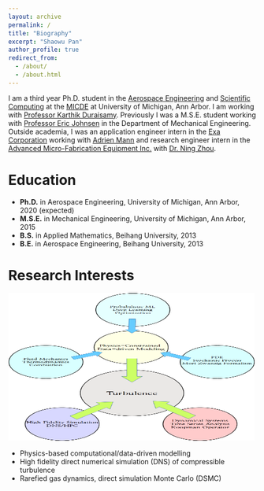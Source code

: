 ```yaml
---
layout: archive
permalink: /
title: "Biography"
excerpt: "Shaowu Pan"
author_profile: true
redirect_from: 
  - /about/
  - /about.html
---
```


I am a third year Ph.D. student in the [Aerospace Engineering](https://aero.engin.umich.edu/) and [Scientific Computing](https://micde.umich.edu/ph-d-in-scientific-computing/) at the [MICDE](https://micde.umich.edu/) at University of Michigan, Ann Arbor. I am working with [Professor Karthik Duraisamy](https://aero.engin.umich.edu/people/karthik-duraisamy/). Previously I was a M.S.E. student working with [Professor Eric Johnsen](http://www-personal.umich.edu/~ejohnsen/) in the Department of Mechanical Engineering. Outside academia, I was an application engineer intern in the [Exa Corporation](https://www.exa.com/) working with [Adrien Mann](https://www.linkedin.com/in/adrienmann/) and research engineer intern in the [Advanced Micro-Fabrication Equipment Inc.](http://www.amec-inc.com/) with [Dr. Ning Zhou](https://www.linkedin.com/in/ning-zhou-58881b57/). 

# Education

* __Ph.D.__ in Aerospace Engineering, University of Michigan, Ann Arbor, 2020 (expected)
* __M.S.E.__ in Mechanical Engineering, University of Michigan, Ann Arbor, 2015
* __B.S.__ in Applied Mathematics, Beihang University, 2013
* __B.E.__ in Aerospace Engineering, Beihang University, 2013




# Research Interests

<img src='/images/libre_office_draw_research_graph.png' width="500" height="300">

* Physics-based computational/data-driven modelling
* High fidelity direct numerical simulation (DNS) of compressible turbulence
* Rarefied gas dynamics, direct simulation Monte Carlo (DSMC)

<!---
# Work Experiences

* 2016 Sep - present: Graduate Research Assistant
  * [Computational Aerosciences Laboratory](http://umich.edu/~caslab/), University of Michigan, Ann Arbor
  * Supervisor: [Prof. Karthik Duraisamy](https://aero.engin.umich.edu/people/karthik-duraisamy/)

* 2016 Jan - 2016 July: Application Engineer Intern
  * [Exa Corporation](https://www.exa.com/)
  * Supervisor: [Mr. Adrien Mann](https://www.linkedin.com/in/adrienmann/)

* 2014 Mar - 2014 July: Research Engineer Intern
  * [Advanced Micro-Fabrication Equipment Inc.](http://www.amec-inc.com/) 
  * Supervisor: [Dr. Ning Zhou](https://www.linkedin.com/in/ning-zhou-58881b57/)
-->
<!---
 # Tools

* Programming: Fortran, Python, Cython, C++, Matlab
* HPC: HDF, MPI, OpenMP
* Data analytics: Keras/Tensorflow, scikit-learn
* Data processing: Hive, Pig
* Data visualization tools: Paraview, Tecplot, Visit
-->

